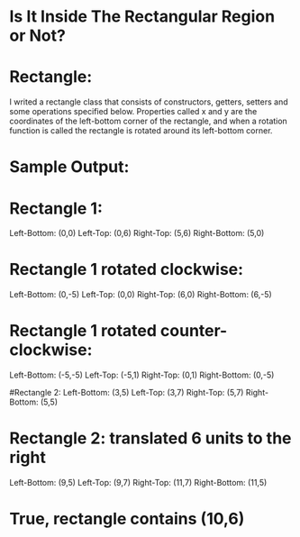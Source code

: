 # Is It Inside The Rectangular Region or Not?

# Rectangle:

I writed a rectangle class that consists of constructors, getters, setters and some operations specified below. Properties called x and y are the coordinates of the left-bottom corner of the rectangle, and when a rotation function is called the rectangle is rotated around its left-bottom corner.

# Sample Output:

# Rectangle 1:
Left-Bottom: (0,0)
Left-Top: (0,6)
Right-Top: (5,6)
Right-Bottom: (5,0)

# Rectangle 1 rotated clockwise: 
Left-Bottom: (0,-5)
Left-Top: (0,0)
Right-Top: (6,0)
Right-Bottom: (6,-5)

# Rectangle 1 rotated counter-clockwise:
Left-Bottom: (-5,-5)
Left-Top: (-5,1)
Right-Top: (0,1)
Right-Bottom: (0,-5)

#Rectangle 2:
Left-Bottom: (3,5)
Left-Top: (3,7)
Right-Top: (5,7)
Right-Bottom: (5,5)

# Rectangle 2: translated 6 units to the right 
Left-Bottom: (9,5)
Left-Top: (9,7)
Right-Top: (11,7)
Right-Bottom: (11,5)

# True, rectangle contains (10,6)
 
